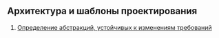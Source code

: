 ## Архитектура и шаблоны проектирования

1. [Определение абстракций, устойчивых к изменениям требований](./src/Lesson01/README.md)
